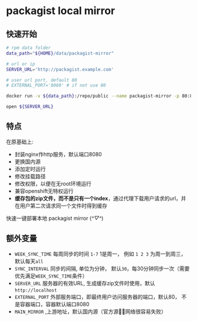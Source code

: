 # packagist local mirror

## 快速开始

```sh
# rpm data folder
data_path="${HOME}/data/packagist-mirror"

# url or ip 
SERVER_URL='http://packagist.example.com'

# user url port, default 80
# EXTERNAL_PORT='8080' # if not use 80

docker run -v ${data_path}:/repo/public --name packagist-mirror -p 80:8080  -e SERVER_URL=${SERVER_URL} -e EXTERNAL_PORT=${EXTERNAL_PORT} -d klzsysy/packagist-mirror

open ${SERVER_URL}
```

## 特点

在原基础上:

- 封装nginx作http服务，默认端口8080
- 更换国内源
- 添加定时运行
- 修改挂载路径
- 修改权限，以便在无root环境运行
- 兼容openshift无特权运行
- **缓存包的zip文件，而不是只有一个index**，通过代理下载用户请求的url，并在用户第二次请求同一个文件时得到缓存

快速一键部署本地 packagist mirror (*^▽^*)

## 额外变量

- `WEEK_SYNC_TIME` 每周同步的时间 `1-7` 1是周一， 例如 `1 2 3` 为周一到周三，默认每天`all`
- `SYNC_INTERVAL` 同步的间隔, 单位为分钟， 默认`30`，每30分钟同步一次（需要优先满足`WEEK_SYNC_TIME`条件）
- `SERVER_URL` 服务器的有效URL, 生成缓存zip文件时使用，默认`http://localhost`
- `EXTERNAL_PORT` 外部服务端口，即最终用户访问服务器的端口，默认80， 不是容器端口，容器默认端口8080
- `MAIN_MIRROR` ,上游地址，默认国内源（官方源网络很容易失败）
